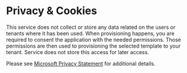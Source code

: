 # Privacy & Cookies

This service does not collect or store any data related on the users or tenants where it has been used. When provisioning happens, you are required to consent the application with the needed permissions. Those permissions are then used to provisioning the selected template to your tenant. Service does not store this access for later access.

Please see [Microsoft Privacy Statement](https://go.microsoft.com/fwlink/?LinkId=521839) for additional details.